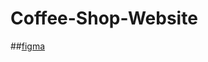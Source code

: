 # Coffee-Shop-Website
##[figma](https://www.figma.com/design/3OnygWHopIqCuPPt3Xb88z/Untitled?m=auto&t=ypkl4a4wg7yvOjRe-6)

